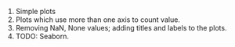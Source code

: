 1. Simple plots
2. Plots which use more than one axis to count value.
3. Removing NaN, None values; adding titles and labels to the plots.
4. TODO: Seaborn.
